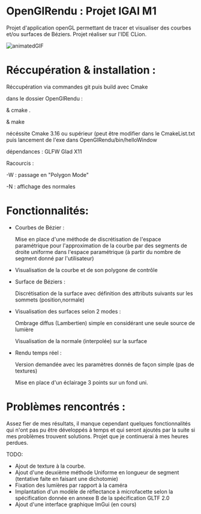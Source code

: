 # OpenGlRendu : Projet IGAI M1


Projet d'application openGL permettant de tracer et visualiser des courbes et/ou surfaces de Béziers.
Projet réaliser sur l'IDE CLion.

![animatedGIF](https://user-images.githubusercontent.com/82021702/162616665-9205229e-71dc-4933-be03-138a89ad7a7b.gif)

# Réccupération & installation :

Réccupération via commandes git puis build avec Cmake 

dans le dossier OpenGlRendu :

& cmake .

& make

nécéssite Cmake 3.16 ou supérieur (peut être modifier dans le CmakeList.txt
puis lancement de l'exe dans OpenGlRendu/bin/helloWindow

dépendances : GLFW Glad X11

Racourcis : 

-W : passage en "Polygon Mode"

-N : affichage des normales


# Fonctionnalités: 

- Courbes de Bézier : 

    Mise en place d'une méthode de discrétisation de l'espace paramétrique pour l'approximation de la courbe par des segments de droite uniforme dans   l'espace paramétrique (à partir du nombre de segment donné par l'utilisateur)
- Visualisation de la courbe et de son polygone de contrôle
- Surface de Béziers :

   Discrétisation de la surface avec définition des attributs suivants sur les sommets (position,normale)
- Visualisation des surfaces selon 2 modes :

    Ombrage diffus (Lambertien) simple en considérant une seule source de lumière

    Visualisation de la normale (interpolée) sur la surface
    
- Rendu temps réel :

    Version demandée avec les paramètres donnés de façon simple (pas de textures)

    Mise en place d'un éclairage 3 points sur un fond uni.
    
    
# Problèmes rencontrés : 

Assez fier de mes résultats, il manque cependant quelques fonctionnalités qui n'ont pas pu être développés à temps et qui seront ajoutés par la suite si mes problèmes trouvent solutions. Projet que je continuerai à mes heures perdues.

TODO:

- Ajout de texture à la courbe.
- Ajout d'une deuxième méthode Uniforme en longueur de segment (tentative faite en faisant une dichotomie)
- Fixation des lumières par rapport à la caméra 
- Implantation d'un modèle de réflectance à microfacette selon la spécification donnée en annexe B de la spécification GLTF 2.0
- Ajout d'une interface graphique ImGui (en cours)






    
  
